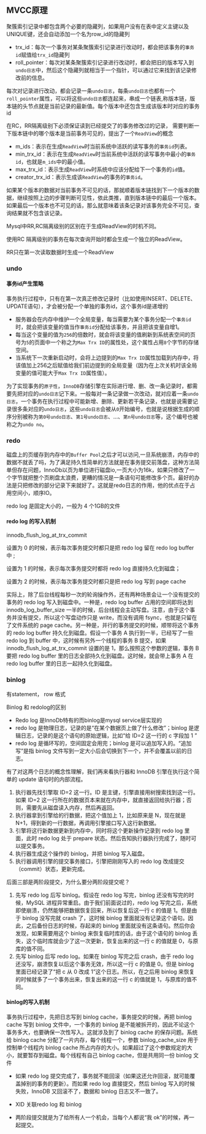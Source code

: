 ## MVCC原理

聚簇索引记录中都包含两个必要的隐藏列，如果用户没有在表中定义主键以及UNIQUE键，还会自动添加一个名为row_id的隐藏列

- trx_id：每次一个事务对某条聚簇索引记录进行改动时，都会把该事务的`事务id`赋值给`trx_id`隐藏列
- roll_pointer：每次对某条聚簇索引记录进行改动时，都会把旧的版本写入到`undo日志`中，然后这个隐藏列就相当于一个指针，可以通过它来找到该记录修改前的信息。

每次对记录进行改动，都会记录一条`undo日志`，每条`undo日志`也都有一个`roll_pointer`属性，可以将这些`undo日志`都连起来，串成一个链表,称版本链，版本链的头节点就是当前记录的最新值。每个版本中还包含生成该版本时对应的事务id

在RC，RR隔离级别下必须保证读到已经提交了的事务修改过的记录， 需要判断一下版本链中的哪个版本是当前事务可见的，提出了一个`ReadView`的概念

- m_ids：表示在生成`ReadView`时当前系统中活跃的读写事务的`事务id`列表。
- min_trx_id：表示在生成`ReadView`时当前系统中活跃的读写事务中最小的`事务id`，也就是`m_ids`中的最小值。
- max_trx_id：表示生成`ReadView`时系统中应该分配给下一个事务的`id`值。
- creator_trx_id：表示生成该`ReadView`的事务的`事务id`。

如果某个版本的数据对当前事务不可见的话，那就顺着版本链找到下一个版本的数据，继续按照上边的步骤判断可见性，依此类推，直到版本链中的最后一个版本。如果最后一个版本也不可见的话，那么就意味着该条记录对该事务完全不可见，查询结果就不包含该记录。

Mysql中RR,RC隔离级别的区别在于生成ReadView的时机不同。

使用RC 隔离级别的事务在每次查询开始时都会生成一个独立的ReadView。

RR只在第一次读取数据时生成一个ReadView

### undo

#### 事务id产生策略

事务执行过程中，只有在第一次真正修改记录时（比如使用INSERT、DELETE、UPDATE语句），才会被分配一个单独的事务id，这个事务id是递增的

- 服务器会在内存中维护一个全局变量，每当需要为某个事务分配一个`事务id`时，就会把该变量的值当作`事务id`分配给该事务，并且把该变量自增1。
- 每当这个变量的值为`256`的倍数时，就会将该变量的值刷新到系统表空间的页号为`5`的页面中一个称之为`Max Trx ID`的属性处，这个属性占用`8`个字节的存储空间。
- 当系统下一次重新启动时，会将上边提到的`Max Trx ID`属性加载到内存中，将该值加上256之后赋值给我们前边提到的全局变量（因为在上次关机时该全局变量的值可能大于`Max Trx ID`属性值）。

为了实现事务的`原子性`，`InnoDB`存储引擎在实际进行增、删、改一条记录时，都需要先把对应的`undo日志`记下来。一般每对一条记录做一次改动，就对应着一条`undo日志`，一个事务在执行过程中可能新增、删除、更新若干条记录，也就是说需要记录很多条对应的`undo日志`，这些`undo日志`会被从`0`开始编号，也就是说根据生成的顺序分别被称为`第0号undo日志`、`第1号undo日志`、...、`第n号undo日志`等，这个编号也被称之为`undo no`。

### redo

磁盘上的页缓存到内存中的`Buffer Pool`之后才可以访问,一旦系统崩溃，内存中的数据不就丢了吗，为了满足持久性简单的方法就是在事务提交前落盘，这种方法简单但存在问题，InnoDb以页为单位进行磁盘io,一页大小为16k，如果只修改了一个字节就把整个页刷盘太浪费，更糟的情况是一条语句可能修改多个页。最好的办法是只把修改的部分记录下来就好了。这就是redo日志的作用，他的优点在于占用空间小，顺序IO。

redo log 是固定大小的，一般为 4 个1GB的文件

#### redo log 的写入机制

innodb_flush_log_at_trx_commit

设置为 0 的时候，表示每次事务提交时都只是把 redo log 留在 redo log buffer 中 ;

设置为 1 的时候，表示每次事务提交时都将 redo log 直接持久化到磁盘；

设置为 2 的时候，表示每次事务提交时都只是把 redo log 写到 page cache

实际上，除了后台线程每秒一次的轮询操作外，还有两种场景会让一个没有提交的事务的 redo log 写入到磁盘中。一种是，redo log buffer 占用的空间即将达到 innodb_log_buffer_size 一半的时候，后台线程会主动写盘。注意，由于这个事务并没有提交，所以这个写盘动作只是 write，而没有调用 fsync，也就是只留在了文件系统的 page cache。另一种是，并行的事务提交的时候，顺带将这个事务的 redo log buffer 持久化到磁盘。假设一个事务 A 执行到一半，已经写了一些 redo log 到 buffer 中，这时候有另外一个线程的事务 B 提交，如果 innodb_flush_log_at_trx_commit 设置的是 1，那么按照这个参数的逻辑，事务 B 要把 redo log buffer 里的日志全部持久化到磁盘。这时候，就会带上事务 A 在 redo log buffer 里的日志一起持久化到磁盘。

### binlog

有statement， row 格式

Binlog 和 redolog的区别

- Redo log 是InnoDb特有的而binlog是mysql service层实现的
- redo log 是物理日志，记录的是“在某个数据页上做了什么修改”；binlog 是逻辑日志，记录的是这个语句的原始逻辑，比如“给 ID=2 这一行的 c 字段加 1 ”
- redo log 是循环写的，空间固定会用完；binlog 是可以追加写入的。“追加写”是指 binlog 文件写到一定大小后会切换到下一个，并不会覆盖以前的日志。

有了对这两个日志的概念性理解，我们再来看执行器和 InnoDB 引擎在执行这个简单的 update 语句时的内部流程。

1. 执行器先找引擎取 ID=2 这一行。ID 是主键，引擎直接用树搜索找到这一行。如果 ID=2 这一行所在的数据页本来就在内存中，就直接返回给执行器；否则，需要先从磁盘读入内存，然后再返回。
2. 执行器拿到引擎给的行数据，把这个值加上 1，比如原来是 N，现在就是 N+1，得到新的一行数据，再调用引擎接口写入这行新数据。
3. 引擎将这行新数据更新到内存中，同时将这个更新操作记录到 redo log 里面，此时 redo log 处于 prepare 状态。然后告知执行器执行完成了，随时可以提交事务。
4. 执行器生成这个操作的 binlog，并把 binlog 写入磁盘。
5. 执行器调用引擎的提交事务接口，引擎把刚刚写入的 redo log 改成提交（commit）状态，更新完成。

后面三部是两阶段提交，为什么要分两阶段提交呢？

1. 先写 redo log 后写 binlog。假设在 redo log 写完，binlog 还没有写完的时候，MySQL 进程异常重启。由于我们前面说过的，redo log 写完之后，系统即使崩溃，仍然能够把数据恢复回来，所以恢复后这一行 c 的值是 1。但是由于 binlog 没写完就 crash 了，这时候 binlog 里面就没有记录这个语句。因此，之后备份日志的时候，存起来的 binlog 里面就没有这条语句。然后你会发现，如果需要用这个 binlog 来恢复临时库的话，由于这个语句的 binlog 丢失，这个临时库就会少了这一次更新，恢复出来的这一行 c 的值就是 0，与原库的值不同。
2. 先写 binlog 后写 redo log。如果在 binlog 写完之后 crash，由于 redo log 还没写，崩溃恢复以后这个事务无效，所以这一行 c 的值是 0。但是 binlog 里面已经记录了“把 c 从 0 改成 1”这个日志。所以，在之后用 binlog 来恢复的时候就多了一个事务出来，恢复出来的这一行 c 的值就是 1，与原库的值不同。

#### binlog的写入机制

事务执行过程中，先把日志写到 binlog cache，事务提交的时候，再把 binlog cache 写到 binlog 文件中，一个事务的 binlog 是不能被拆开的，因此不论这个事务多大，也要确保一次性写入。这就涉及到了 binlog cache 的保存问题。系统给 binlog cache 分配了一片内存，每个线程一个，参数 binlog_cache_size 用于控制单个线程内 binlog cache 所占内存的大小。如果超过了这个参数规定的大小，就要暂存到磁盘。每个线程有自己 binlog cache，但是共用同一份 binlog 文件



- 如果 redo log 提交完成了，事务就不能回滚（如果这还允许回滚，就可能覆盖掉别的事务的更新）。而如果 redo log 直接提交，然后 binlog 写入的时候失败，InnoDB 又回滚不了，数据和 binlog 日志又不一致了。

- XID 关联redo log 和 binlog
- 两阶段提交就是为了给所有人一个机会，当每个人都说“我 ok”的时候，再一起提交。

